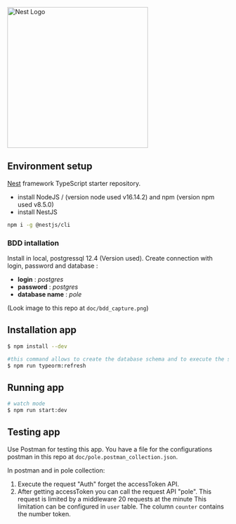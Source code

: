 
<p  align="center">

<a  href="http://nestjs.com/"  target="blank"><img  src="https://nestjs.com/img/logo_text.svg"  width="320"  alt="Nest Logo" /></a>

</p>

  

[circleci-image]: https://img.shields.io/circleci/build/github/nestjs/nest/master?token=abc123def456

[circleci-url]: https://circleci.com/gh/nestjs/nest


## Environment setup

[Nest](https://github.com/nestjs/nest) framework TypeScript starter repository.

- install NodeJS / (version node used v16.14.2) and npm  (version npm used v8.5.0)
- install NestJS 
```bash
npm i -g @nestjs/cli
```

### BDD intallation

Install in local, postgressql 12.4 (Version used).
Create connection with login, password and database :

- **login** : *postgres*
- **password** : *postgres*
- **database name** : *pole*

(Look image to this repo at `doc/bdd_capture.png`)


## Installation app

```bash
$ npm install --dev
```
 ```bash
#this command allows to create the database schema and to execute the seeders
$ npm run typeorm:refresh
```

## Running app



```bash
# watch mode
$ npm run start:dev
```


## Testing app

Use Postman for testing this app.
You have a file for the configurations postman in this repo at `doc/pole.postman_collection.json`.

In  postman  and  in  pole  collection: 
1. Execute  the  request "Auth" forget  the  accessToken  API. 
2. After  getting  accessToken  you  can  call  the  request  API "pole". 
This  request  is  limited  by  a  middleware  20  requests  at  the  minute  This  limitation  can  be  configured   in  `user`  table. The  column  `counter`  contains  the  number  token.